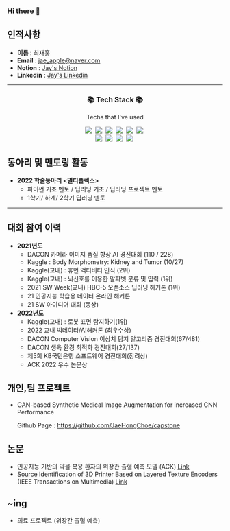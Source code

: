 ### Hi there 👋

## 인적사항
- **이름** : 최재홍 <br>
- **Email** : jae_apple@naver.com
- **Notion** : [Jay's Notion](https://www.notion.so/Jay-s-Notion-0ed2c9b6f92b4d35b1fc64cb340449fe)
- **Linkedin** : [Jay's Linkedin](https://www.linkedin.com/in/jaehong-choe-460831251/)
---
<h3 align="center">📚 Tech Stack 📚</h3>
<p align="center">Techs that I've used</p>

<p align = "center">
  <img src="https://img.shields.io/badge/C++-00599C?style=flat-square&logo=C%2B%2B&logoColor=white"/></a>&nbsp 
  <img src="https://img.shields.io/badge/C-A8B9CC?style=flat-square&logo=C&logoColor=white"/></a>&nbsp 
  <img src="https://img.shields.io/badge/Python-F6C915?style=flat-square&logo=Python&logoColor=white"/></a>&nbsp 
  <img src="https://img.shields.io/badge/Java-006D5C?style=flat-square&logo=Java&logoColor=white"/></a>&nbsp 
  <img src="https://img.shields.io/badge/JavaScript-F7DF1E?style=flat-square&logo=javascript&logoColor=white"/></a>&nbsp 
  <img src="https://img.shields.io/badge/MySQL-4479A1?style=flat-square&logo=MySQL&logoColor=white"/></a>&nbsp  
 
<br>
  <img src="https://img.shields.io/badge/TensorFlow-FF6F00?style=flat-square&logo=tensorflow&logoColor=black"/></a>&nbsp  
  <img src="https://img.shields.io/badge/PyTorch-EE4C2C?style=flat-square&logo=pytorch&logoColor=white"/></a>&nbsp 
  <img src="https://img.shields.io/badge/Keras-D00000?style=flat-square&logo=keras&logoColor=white"/></a>&nbsp 
    <img src="https://img.shields.io/badge/Scikit_learn-F7931E?style=flat-square&logo=scikit-learn&logoColor=white"/></a>&nbsp 

</p>


## 동아리 및 멘토링 활동
- **2022 학술동아리 <멀티플렉스>**
  - 파이썬 기초 멘토 / 딥러닝 기초 / 딥러닝 프로젝트 멘토
  - 1학기/ 하계/ 2학기 딥러닝 멘토
---

## 대회 참여 이력
- **2021년도**
  - DACON 카메라 이미지 품질 향상 AI 경진대회 (110 / 228)
  - Kaggle : Body Morphometry: Kidney and Tumor (10/27)
  - Kaggle(교내) : 휴먼 액티비티 인식 (2위)
  - Kaggle(교내) : 뇌신호를 이용한 알파벳 분류 및 입력 (1위)
  - 2021 SW Week(교내) HBC-5 오픈소스 딥러닝 해커톤 (1위)
  - 21 인공지능 학습용 데이터 온라인 해커톤
  - 21 SW 아이디어 대회 (동상)
- **2022년도**
  - Kaggle(교내) : 로봇 표면 탐지하기(1위)
  - 2022 교내 빅데이터/AI해커톤 (최우수상)
  - DACON Computer Vision 이상치 탐지 알고리즘 경진대회(67/481)
  - DACON 생육 환경 최적화 경진대회(27/137)
  - 제5회 KB국민은행 소프트웨어 경진대회(장려상)
  - ACK 2022 우수 논문상
## 개인,팀 프로젝트
- GAN-based Synthetic Medical Image Augmentation for increased CNN Performance

  Github Page : https://github.com/JaeHongChoe/capstone
  
## 논문
- 인공지능 기반의 약물 복용 환자의 위장관 출혈 예측 모델 (ACK) [Link](http://koreascience.or.kr/article/CFKO202233649535454.page)
- Source Identification of 3D Printer Based on Layered Texture Encoders (IEEE Transactions on Multimedia) [Link](https://ieeexplore.ieee.org/document/10005625)

  
 ## **~ing** 

- 의료 프로젝트 (위장간 출혈 예측)
